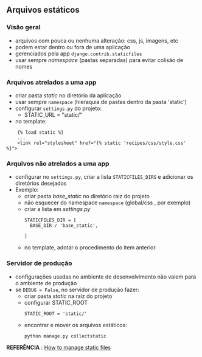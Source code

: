 ## Arquivos estáticos

### Visão geral

- arquivos com pouca ou nenhuma alteração: css, js, imagens, etc
- podem estar dentro ou fora de uma aplicação
- gerenciados pela app `django.contrib.staticfiles`
- usar sempre *namespace* (pastas separadas) para evitar colisão de nomes

### Arquivos atrelados a uma app

- criar pasta *static* no diretório da aplicação
- usar sempre `namespace` (hieraquia de pastas dentro da pasta 'static')
- configurar `settings.py` do projeto:
  - STATIC_URL = "static/"
- no template:
```
    {% load static %}  
    ...
    <link rel="stylesheet" href="{% static 'recipes/css/style.css' %}">
```

### Arquivos não atrelados a uma app

- configurar no `settings.py`, criar a lista `STATICFILES_DIRS`  e adicionar os diretórios desejados
- Exemplo:
  - criar pasta *base_static* no diretório raiz do projeto
  - não esquecer do namespace `namespace` (global/css , por exemplo)
  - criar a lista em *settings.py*
    ```
    STATICFILES_DIR = [
      BASE_DIR / 'base_static',

    ]
    ```
  - no template, adotar o procedimento do item anterior.

### Servidor de produção

- configurações usadas no ambiente de desenvolvimento não valem para o ambiente de produção
- se `DEBUG = False`, no servidor de produção fazer:
  - criar pasta *static* na raiz do projeto
  - configurar STATIC_ROOT
    ```
    STATIC_ROOT = 'static/'
  - encontrar e mover os arquivos estáticos:
    ```
    python manage.py collectstatic
    ``` 

**REFERÊNCIA** : [How to manage static files](https://docs.djangoproject.com/en/4.2/howto/static-files/)



